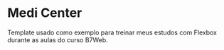 # Medi Center
Template usado como exemplo para treinar meus estudos com Flexbox durante as aulas do curso B7Web.